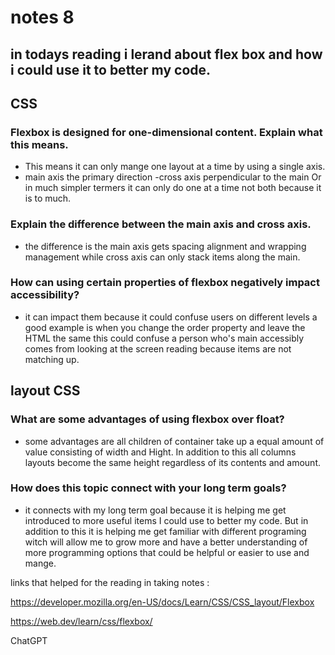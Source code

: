 # notes 8 
## in todays reading i lerand about flex box and how i could use it to better my code.

## CSS 

### Flexbox is designed for one-dimensional content. Explain what this means.
- This means it can only mange one layout at a time by using a single axis.
- main axis the primary direction 
-cross axis perpendicular to the main
Or in much simpler termers it can only do one at a time not both because it is to much. 

### Explain the difference between the main axis and cross axis.
- the difference is the main axis gets spacing alignment and wrapping management while cross axis can only stack items along the main.


### How can using certain properties of flexbox negatively impact accessibility?
- it can impact them because it could confuse users on different levels a good example is when you change the order property and leave the HTML the same this could confuse a person who's main accessibly comes from looking at the screen reading because items are not matching up. 


## layout CSS

### What are some advantages of using flexbox over float?
- some advantages are all children of container take up a equal amount of value consisting of width and Hight. In addition to this all columns layouts become the same height regardless of its contents and amount.

### How does this topic connect with your long term goals?
- it connects with my long term goal because it is helping me get introduced to more useful items I could use to better my code. But in addition to this it is helping me get familiar with different programing witch will allow me to grow more and have a better understanding of more programming options that could be helpful or easier to use and mange. 


links that helped for the reading in taking notes : 

https://developer.mozilla.org/en-US/docs/Learn/CSS/CSS_layout/Flexbox

https://web.dev/learn/css/flexbox/

ChatGPT